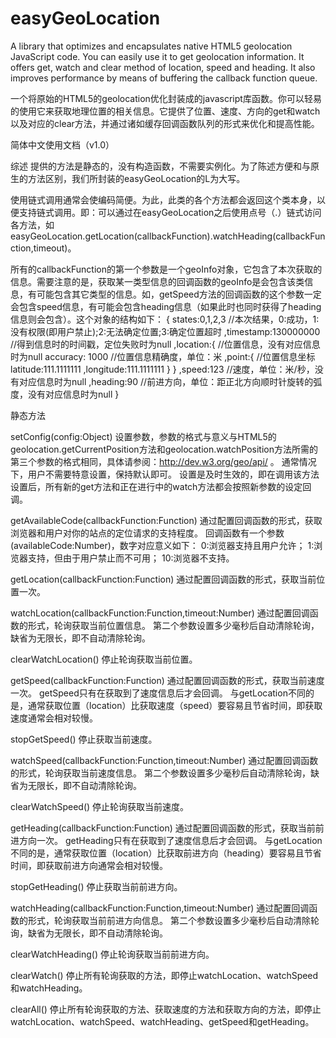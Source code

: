 easyGeoLocation
===============

A library that optimizes and encapsulates native HTML5 geolocation JavaScript code. You can easily use it to get geolocation information. It offers get, watch and clear method of location, speed and heading. It also improves performance by means of buffering the callback function queue. 

一个将原始的HTML5的geolocation优化封装成的javascript库函数。你可以轻易的使用它来获取地理位置的相关信息。它提供了位置、速度、方向的get和watch以及对应的clear方法，并通过诸如缓存回调函数队列的形式来优化和提高性能。




简体中文使用文档（v1.0）

综述
提供的方法是静态的，没有构造函数，不需要实例化。为了陈述方便和与原生的方法区别，我们所封装的easyGeoLocation的L为大写。

使用链式调用通常会使编码简便。为此，此类的各个方法都会返回这个类本身，以便支持链式调用。即：可以通过在easyGeoLocation之后使用点号（.）链式访问各方法，如easyGeoLocation.getLocation(callbackFunction).watchHeading(callbackFunction,timeout)。

所有的callbackFunction的第一个参数是一个geoInfo对象，它包含了本次获取的信息。需要注意的是，获取某一类型信息的回调函数的geoInfo是会包含该类信息，有可能包含其它类型的信息。如，getSpeed方法的回调函数的这个参数一定会包含speed信息，有可能会包含heading信息（如果此时也同时获得了heading信息则会包含）。这个对象的结构如下：
{
    states:0,1,2,3 //本次结果，0:成功，1:没有权限(即用户禁止);2:无法确定位置;3:确定位置超时
    ,timestamp:130000000	//得到信息时的时间戳，定位失败时为null
    ,location:{ //位置信息，没有对应信息时为null
        accuracy: 1000 //位置信息精确度，单位：米
        ,point:{ //位置信息坐标
            latitude:111.1111111
            ,longitude:111.1111111
        }
    }
    ,speed:123 //速度，单位：米/秒，没有对应信息时为null
    ,heading:90 //前进方向，单位：距正北方向顺时针旋转的弧度，没有对应信息时为null
}


静态方法

setConfig(config:Object)	设置参数，参数的格式与意义与HTML5的geolocation.getCurrentPosition方法和geolocation.watchPosition方法所需的第三个参数的格式相同，具体请参阅：http://dev.w3.org/geo/api/ 。 通常情况下，用户不需要特意设置，保持默认即可。 设置是及时生效的，即在调用该方法设置后，所有新的get方法和正在进行中的watch方法都会按照新参数的设定回调。

getAvailableCode(callbackFunction:Function)	通过配置回调函数的形式，获取浏览器和用户对你的站点的定位请求的支持程度。 回调函数有一个参数(availableCode:Number)，数字对应意义如下： 0:浏览器支持且用户允许； 1:浏览器支持，但由于用户禁止而不可用； 10:浏览器不支持。

getLocation(callbackFunction:Function)	通过配置回调函数的形式，获取当前位置一次。

watchLocation(callbackFunction:Function,timeout:Number)	通过配置回调函数的形式，轮询获取当前位置信息。 第二个参数设置多少毫秒后自动清除轮询，缺省为无限长，即不自动清除轮询。

clearWatchLocation()	停止轮询获取当前位置。

getSpeed(callbackFunction:Function)	通过配置回调函数的形式，获取当前速度一次。 getSpeed只有在获取到了速度信息后才会回调。 与getLocation不同的是，通常获取位置（location）比获取速度（speed）要容易且节省时间，即获取速度通常会相对较慢。

stopGetSpeed()	停止获取当前速度。

watchSpeed(callbackFunction:Function,timeout:Number)	通过配置回调函数的形式，轮询获取当前速度信息。 第二个参数设置多少毫秒后自动清除轮询，缺省为无限长，即不自动清除轮询。

clearWatchSpeed()	停止轮询获取当前速度。

getHeading(callbackFunction:Function)	通过配置回调函数的形式，获取当前前进方向一次。 getHeading只有在获取到了速度信息后才会回调。 与getLocation不同的是，通常获取位置（location）比获取前进方向（heading）要容易且节省时间，即获取前进方向通常会相对较慢。

stopGetHeading()	停止获取当前前进方向。

watchHeading(callbackFunction:Function,timeout:Number)	通过配置回调函数的形式，轮询获取当前前进方向信息。 第二个参数设置多少毫秒后自动清除轮询，缺省为无限长，即不自动清除轮询。

clearWatchHeading()	停止轮询获取当前前进方向。

clearWatch()	停止所有轮询获取的方法，即停止watchLocation、watchSpeed和watchHeading。

clearAll()	停止所有轮询获取的方法、获取速度的方法和获取方向的方法，即停止watchLocation、watchSpeed、watchHeading、getSpeed和getHeading。